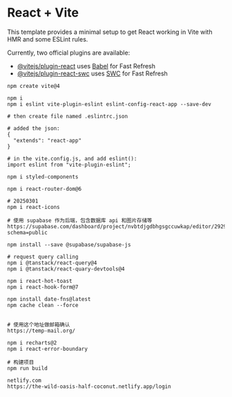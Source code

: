 # React + Vite

This template provides a minimal setup to get React working in Vite with HMR and some ESLint rules.

Currently, two official plugins are available:

- [@vitejs/plugin-react](https://github.com/vitejs/vite-plugin-react/blob/main/packages/plugin-react/README.md) uses [Babel](https://babeljs.io/) for Fast Refresh
- [@vitejs/plugin-react-swc](https://github.com/vitejs/vite-plugin-react-swc) uses [SWC](https://swc.rs/) for Fast Refresh

```shell
npm create vite@4

npm i
npm i eslint vite-plugin-eslint eslint-config-react-app --save-dev

# then create file named .eslintrc.json

# added the json:
{
  "extends": "react-app"
}

# in the vite.config.js, and add eslint():
import eslint from "vite-plugin-eslint";

npm i styled-components

npm i react-router-dom@6

# 20250301
npm i react-icons

# 使用 supabase 作为后端，包含数据库 api 和图片存储等
https://supabase.com/dashboard/project/nvbtdjgdbhgsgccuwkap/editor/29291?schema=public

npm install --save @supabase/supabase-js

# request query calling
npm i @tanstack/react-query@4
npm i @tanstack/react-quary-devtools@4

npm i react-hot-toast
npm i react-hook-form@7

npm install date-fns@latest
npm cache clean --force


# 使用这个地址做邮箱确认
https://temp-mail.org/

npm i recharts@2
npm i react-error-boundary

# 构建项目
npm run build

netlify.com
https://the-wild-oasis-half-coconut.netlify.app/login
```
